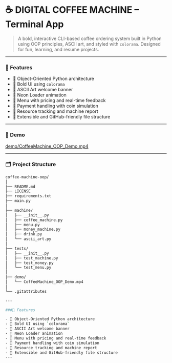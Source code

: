 # ☕ DIGITAL COFFEE MACHINE – Terminal App

> A bold, interactive CLI-based coffee ordering system built in Python using OOP principles, ASCII art, and styled with `colorama`. Designed for fun, learning, and resume projects.

---

### 🚀 Features

- 🔸 Object-Oriented Python architecture
- 🔸 Bold UI using `colorama`
- 🔸 ASCII Art welcome banner
- 🔸 Neon Loader animation
- 🔸 Menu with pricing and real-time feedback
- 🔸 Payment handling with coin simulation
- 🔸 Resource tracking and machine report
- 🔸 Extensible and GitHub-friendly file structure

---

### 📸 Demo
[demo/CoffeeMachine_OOP_Demo.mp4](https://github.com/user-attachments/assets/f71e5941-9f23-453c-8b2d-b5608d812710)

---

### 🗂️ Project Structure

```bash
coffee-machine-oop/
│
├── README.md                 
├── LICENSE                    
├── requirements.txt          
├── main.py                   
│
├── machine/                
│   ├── __init__.py
│   ├── coffee_machine.py    
│   ├── menu.py             
│   ├── money_machine.py       
│   ├── drink.py              
│   └── ascii_art.py        
│
├── tests/                  
│   ├── __init__.py
│   ├── test_machine.py      
│   ├── test_money.py         
│   └── test_menu.py         
│
├── demo/                   
│   └── CoffeeMachine_OOP_Demo.mp4
│
└── .gitattributes

---

###🚀 Features

- 🔸 Object-Oriented Python architecture
- 🔸 Bold UI using `colorama`
- 🔸 ASCII Art welcome banner
- 🔸 Neon Loader animation
- 🔸 Menu with pricing and real-time feedback
- 🔸 Payment handling with coin simulation
- 🔸 Resource tracking and machine report
- 🔸 Extensible and GitHub-friendly file structure
---
